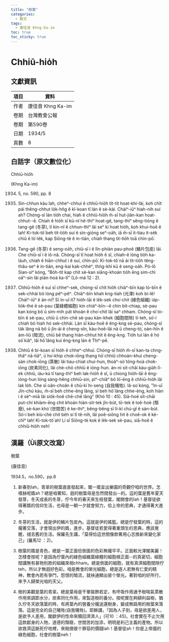 ```yaml
---
title: "樹葉"
categories:
  - 散文
tags:
  - 康佳音 Khng Ka-im
toc: true
toc_sticky: true
---
```


# Chhiū-hio̍h

## 文獻資訊

| 項目 | 資料 |
|---|---|
| 作者 | 康佳音 Khng Ka-im |
| 卷期 | 台灣教會公報 |
| 卷期 | 第590卷 |
| 日期 | 1934/5 |
| 頁數 | 8 |

## 白話字（原文數位化）

Chhiū-hio̍h

(Khng Ka-im)

1934. 5, no. 590, pp. 8

1. Sin-chhun kàu lah, chheⁿ-chhuì ê chhiū-hio̍h ti̍t-ti̍t hoat-khí-lâi, koh chi̍t pái thêng-chhut lo̍k-hn̂g ê kî-koan tī lán ê sè-kài. Cháiⁿ-iūⁿ hiah-nih suí ah? Chóng-sī lán tio̍h chai, hiah ê chhiū-hio̍h m̄-sī hut-jiân-kan hoat-chhut--ê. Chiah ê hio̍h sī kū-nî hē-thiⁿ hoat-gê, tang-thiⁿ sêng-tióng ê tang-gê (冬芽), tī kin-nî ê chhun-thiⁿ lâi seⁿ ki hoat hio̍h, koh khui-hoē ê lah! Ki-tok-tô͘ beh tit-tio̍h suí ê sìn-gióng seⁿ-oa̍h, iā m̄-sī it-tiau it-se̍k chiū ē ló͘-le̍k, kap Siōng-tè ê in-tián, chiah thang tit-tio̍h toā chìn-pō͘.

2. Tang-gê (冬芽) ê seng-oa̍h, chiū-sī i ê lîn-phiàn pau-phoê (鱗片包皮) lāi. Che chiū-sī i ê iô-nâ. Chóng-sī tī hoat hio̍h ê sî, chiah-ê lóng tio̍h ka-la̍uh, chiah ē hiān-chhut i ê suí, chìn-pō͘. Ki-tok-tô͘ nā ài tit-tio̍h têng-thâu-seⁿ ê in-tián, eng-kai kak-chhéⁿ, thǹg-khì kū ê seng-oa̍h. Pó-lô Sian-siⁿ kóng, "Bo̍h-tit kap chit sè-kan siāng-khoán tio̍h ēng sim-chì oāⁿ-sin lâi piàn-hoà ka-tī" (Lô-má 12 : 2).

3. Chhiū-hio̍h ê suí sī chheⁿ-sek, chóng-sī chi̍t hio̍h chiàⁿ-bīn kap tò-bīn ê sek-chhái bô lóng pêⁿ-pêⁿ. Chiàⁿ-bīn khah kng-tiah (光澤) koh bí-lē! Cháiⁿ-iūⁿ ē án-ni? Sī in-uī it7 hio̍h-lāi ê le̍k-sek cho͘-chit (綠色組織) ia̍p-lio̍k-thé ê sè-pau (葉綠體細胞) kin chiàⁿ-bīn--ê chin bi̍t-chiap, sè-pau kan kóng bô ū sím-mi̍h pa̍t khoán ê cho͘-chit lâi saⁿ chham. Chóng-sī tò-bīn ê sè-pau, chiū ū chin-chē sè-pau kàn-khek (細胞間隙) tī-teh, só͘-í chiah bô hiah hó sek-chhái. Lán sī kàu-hoē ê êng-kng sè-pau, chóng-sī ta̍k lâng nā bô ū jîn-ài ê cheng-sîn, kàu-hoē-lāi nā ū cheng-tò͘, oàn-hīn ê àm-liû (暗流), chiū bē thang hián-chhut hit ê êng-kng. Tio̍h tuì lán ê hó só͘ kiâⁿ, lâi hō͘ lâng kui êng-kng lán ê Thiⁿ-pē.

4. Chhiū ê bí-koan sī hio̍h ê chheⁿ-chhuì. Chóng-sī hio̍h m̄-sī kan-ta chng-thāⁿ nā-tiāⁿ, ū ho͘-khip chok-iōng thang hō͘ chhiū chhoán-khuì cheng-sàn chok-iōng (蒸散) lâi tiau-chiat chuí-hun, thoàⁿ-sò͘ tông-hoà chok-iōng (炭素同化), lâi chè-chō chhiū ê ióng-hun. án-ni si̍t-chāi kàu-gia̍h lī-ek chhiū, iáu-kú tī tang-thiⁿ beh lak-hio̍h ê sî, ū chiong hio̍h-lāi ê êng-ióng-hun lóng sàng-hêng chhiū-sin, pìⁿ-chiâⁿ bô lō͘-ēng ê chhiū-hio̍h lâi lak lo̍h. Che sī oân-choân ê chū-kí hi-seng (自我犧牲). Iâ-so͘ kóng, "In-uī Jîn-chú kàu, m̄-sī beh chhe-ēng lâng, sī beh hō͘ lâng chhe-ēng, koh hiàn i ê sèⁿ-miā lâi sio̍k-hoê chē-chē lâng" (Khó 10 : 45). Siā-hoē si̍t-chāi put-chí khiàm-ēng chit khoán hiàn-sit-tek jîn-bu̍t, tō-tek ê toê-hoè (頹廢), sè-kan khó͘ (世間苦) ê ke-thiⁿ, bêng-bêng sī lī-kí chú-gī ê sán-bu̍t. Só͘-í beh kiù-chè chit be̍h sí tī tē-nih, lâi poê-siông hit ê choē-ok ê kè-chîⁿ lah! Ki-tok-tô͘ ah! Lí sī Siōng-tè kok ê le̍k-sek sè-pau, siā-hoē ê chhiū-hio̍h neh!

## 漢羅（Ùi原文改寫）

樹葉

(康佳音)

1934.5，no.590，pp.8

1. 新春到lah，青翠的樹葉直直發起來，閣一擺呈出樂園的奇觀佇咱的世界。怎樣赫呢媠ah？總是咱著知，遐的樹葉毋是忽然間發出--的。這的葉是舊年夏天發芽，冬天成長的冬芽，佇今年的春天來生枝發葉，閣開會的lah！基督徒欲得著媠的信仰生活，也毋是一朝一夕就會努力，佮上帝的恩典，才通得著大進步。

2. 冬芽的生活，就是伊的鱗片包皮內。這就是伊的搖籃。總是佇發葉的時，這的攏著交落，才會現出伊的媠，進步。基督徒若愛得著重頭生的恩典，應該覺醒，褪去舊的生活。保羅先生講，「莫得佮這世間像款著用心志換新來變化家己」(羅馬12 ：2)。

3. 樹葉的媠是青色，總是一葉正面佮倒面的色彩無攏平平。正面較光澤閣美麗！怎樣會按呢？是因為佇葉內的綠色組織葉綠體的細胞根正面--的真密切，細胞間講無有甚物別款的組織來相chham。總是倒面的細胞，就有真濟細胞間隙佇teh，所以才無遐好色彩。咱是教會的榮光細胞，總是逐人若無有仁愛的精神，教會內若有爭鬥，怨恨的暗流，就袂通顯出彼个榮光。著對咱的好所行，來予人歸榮光咱的天父。

4. 樹的美觀是葉的青翠。總是葉毋是干單裝飾若定，有呼吸作用通予樹喘氣蒸散作用來調節水分，炭素同化作用，來製造樹的養分。按呢實在夠額利益樹，猶久佇冬天欲落葉的時，有將葉內的營養分攏送還樹身，變成無路用的樹葉來落落。這是完全的自己犧牲(自我犧牲)。耶穌講，「因為人子到，毋是欲差用人，是欲予人差用，閣獻伊的性命來贖回濟濟人」(可10 ：45)。社會實在不止欠用這款獻身的人物，道德的頹廢，世間苦的加添，明明是利己主義的產物。所以欲救濟這脈死佇地裡，來賠償彼个罪惡的價錢lah！基督徒ah！你是上帝國的綠色細胞，社會的樹葉neh！
